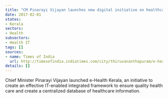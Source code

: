 ```yaml
---
title: "CM Pinarayi Vijayan launches new digital initiative on healthcare"
date: 2017-02-01
states:
- Kerala
sectors:
- Health
subsectors:
- Health IT
tags: []
sources:
- name: Times of India
  url: http://timesofindia.indiatimes.com/city/thiruvananthapuram/e-health-kerala-scheme-launched-at-peroorkada-hosp/articleshow/56785762.cms
details: []
---
```


Chief Minister Pinarayi Vijayan launched e-Health Kerala, an initiative to create an effective IT-enabled integrated framework to ensure quality health care and create a centralized database of healthcare information.
